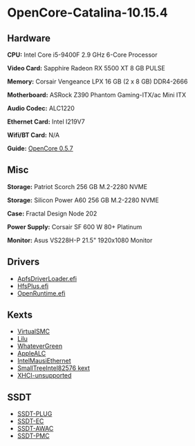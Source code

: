 # OpenCore-Catalina-10.15.4

## Hardware

**CPU:** Intel Core i5-9400F 2.9 GHz 6-Core Processor

**Video Card:** Sapphire Radeon RX 5500 XT 8 GB PULSE

**Memory:** Corsair Vengeance LPX 16 GB (2 x 8 GB) DDR4-2666

**Motherboard:** ASRock Z390 Phantom Gaming-ITX/ac Mini ITX

**Audio Codec:** ALC1220

**Ethernet Card:** Intel I219V7

**Wifi/BT Card:** N/A

**Guide:** [OpenCore 0.5.7](https://dortania.github.io/OpenCore-Desktop-Guide/)

## Misc
  
**Storage:** Patriot Scorch 256 GB M.2-2280 NVME

**Storage:** Silicon Power A60 256 GB M.2-2280 NVME

**Case:** Fractal Design Node 202

**Power Supply:** Corsair SF 600 W 80+ Platinum

**Monitor:** Asus VS228H-P 21.5" 1920x1080 Monitor 


## Drivers
* [ApfsDriverLoader.efi](https://github.com/acidanthera/AppleSupportPkg/releases)
* [HfsPlus.efi](https://github.com/acidanthera/OcBinaryData/blob/master/Drivers/HfsPlus.efi)
* [OpenRuntime.efi](https://github.com/acidanthera/OpenCorePkg/releases)

## Kexts

* [VirtualSMC](https://github.com/acidanthera/VirtualSMC/releases)
* [Lilu](https://github.com/vit9696/Lilu/releases)
* [WhateverGreen](https://github.com/acidanthera/WhateverGreen/releases)
* [AppleALC](https://github.com/vit9696/AppleALC/releases)
* [IntelMausiEthernet](https://github.com/Mieze/IntelMausiEthernet)
* [SmallTreeIntel82576 kext](https://github.com/khronokernel/SmallTree-I211-AT-patch/releases)
* [XHCI-unsupported](https://github.com/RehabMan/OS-X-USB-Inject-All)


## SSDT

* [SSDT-PLUG](https://github.com/acidanthera/OpenCorePkg/blob/master/Docs/AcpiSamples/SSDT-PLUG.dsl) 
* [SSDT-EC](https://github.com/acidanthera/OpenCorePkg/blob/master/Docs/AcpiSamples/SSDT-EC.dsl)
* [SSDT-AWAC](https://github.com/acidanthera/OpenCorePkg/blob/master/Docs/AcpiSamples/SSDT-AWAC.dsl)
* [SSDT-PMC](https://github.com/acidanthera/OpenCorePkg/blob/master/Docs/AcpiSamples/SSDT-PMC.dsl)


















